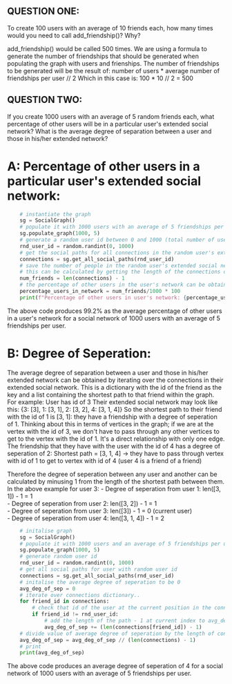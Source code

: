 ## QUESTION ONE:
To create 100 users with an average of 10 friends each, how many times would you need to call add_friendship()? Why?

add_friendship() would be called 500 times. 
We are using a formula to generate the number of friendships that should be generated when populating the graph with users and frienships. 
The number of friendships to be generated will be the result of:
        number of users * average number of friendships per user // 2
Which in this case is:
        100 * 10 // 2
        = 500        


## QUESTION TWO:
If you create 1000 users with an average of 5 random friends each, what percentage of other users will be in a particular user's extended 
social network? What is the average degree of separation between a user and those in his/her extended network?

# A: Percentage of other users in a particular user's extended social network:
```python
    # instantiate the graph
    sg = SocialGraph()
    # populate it with 1000 users with an average of 5 friendships per user
    sg.populate_graph(1000, 5)
    # generate a random user id between 0 and 1000 (total number of users)
    rnd_user_id = random.randint(0, 1000)
    # get the social paths for all connections in the random user's extended social network
    connections = sg.get_all_social_paths(rnd_user_id)
    # save the number of people in the random user's extended social network to variable
    # this can be calculated by getting the length of the connections dictionary that holds all social paths for that user and minusing 1 (we dont want to include that user themselves)
    num_friends = len(connections) - 1
    # the percentage of other users in the user's network can be obtained by dividing num_friends by the total number of users (1000 in this case) and multiplying by 100
    percentage_users_in_network = num_friends/1000 * 100
    print(f"Percentage of other users in user's network: {percentage_users_in_network}%")
```
The above code produces 99.2% as the average percentage of other users in a user's network for a social network of 1000 users with an average of 5 friendships per user.

# B: Degree of Seperation:
The average degree of separation between a user and those in his/her extended network can be obtained by iterating over the connections in 
their extended social network. This is a dictionary with the id of the friend as the key and a list containing the shortest path to that friend within
the graph. For example:
    User has id of 3
    Their extended social network may look like this:
       {3: [3], 1: [3, 1], 2: [3, 2], 4: [3, 1, 4]}
    So the shortest path to their friend with the id of 1 is [3, 1]: they have a friendship with a degree of seperation of 1.
    Thinking about this in terms of vertices in the graph; if we are at the vertex with the id of 3, we don't have to pass through any other
    vertices to get to the vertex with the id of 1. It's a direct relationship with only one edge.
    The friendship that they have with the user with the id of 4 has a degree of seperation of 2:
        Shortest path = [3, 1, 4] -> they have to pass through vertex with id of 1 to get to vertex with id of 4 (user 4 is a friend of a friend)
    
Therefore the degree of seperation between any user and another can be calculated by minusing 1 from the length of the shortest path between them.
In the above example for user 3:
    - Degree of seperation from user 1:
        len([3, 1]) - 1 
        = 1     
    - Degree of seperation from user 2:
        len([3, 2]) - 1 
        = 1     
    - Degree of seperation from user 3:
        len([3]) - 1 
        = 0 (current user)         
    - Degree of seperation from user 4:
        len([3, 1, 4]) - 1 
        = 2     

```python
    # initalise graph
    sg = SocialGraph()
    # populate it with 1000 users and an average of 5 friendships per user
    sg.populate_graph(1000, 5)
    # generate random user id
    rnd_user_id = random.randint(0, 1000)
    # get all social paths for user with random user id 
    connections = sg.get_all_social_paths(rnd_user_id)
    # initalise the average degree of seperation to be 0
    avg_deg_of_sep = 0
    # iterate over connections dictionary..
    for friend_id in connections:
        # check that id of the user at the current position in the connections dictionary is not the random user id (we don't care about the degree of seperation between the current user and themselves)
        if friend_id != rnd_user_id:
            # add the length of the path - 1 at current index to avg_deg_of_sep variable
            avg_deg_of_sep += (len(connections[friend_id]) - 1)
    # divide value of average degree of seperation by the length of connections minus one        
    avg_deg_of_sep = avg_deg_of_sep // (len(connections) - 1)        
    # print
    print(avg_deg_of_sep)
```

The above code produces an average degree of seperation of 4 for a social network of 1000 users with an average of 5 friendships per user.